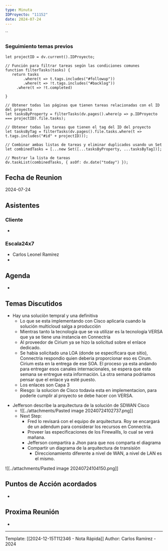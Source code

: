 ```yaml
---
type: Minuta
IDProyecto: "11152"
date: 2024-07-24
---
```


``

### Seguimiento temas previos

```dataviewjs
let projectID = dv.current().IDProyecto;

// Función para filtrar tareas según las condiciones comunes
function filterTasks(tasks) {
   return tasks
        .where(t => t.tags.includes("#followup"))
        .where(t => !t.tags.includes("#backlog"))
     .where(t => !t.completed)
        
}

// Obtener todas las páginas que tienen tareas relacionadas con el ID del proyecto
let tasksByProperty = filterTasks(dv.pages().where(p => p.IDProyecto === projectID).file.tasks);

// Obtener todas las tareas que tienen el tag del ID del proyecto
let tasksByTag = filterTasks(dv.pages().file.tasks.where(t => t.tags.includes("#id" + projectID)));

// Combinar ambas listas de tareas y eliminar duplicados usando un Set
let combinedTasks = [...new Set([...tasksByProperty, ...tasksByTag])];

// Mostrar la lista de tareas
dv.taskList(combinedTasks, { asOf: dv.date("today") });
 ```
## Fecha de Reunion
2024-07-24

## Asistentes

### Cliente
* 
### Escala24x7
- Carlos Leonel Ramírez
-  

## Agenda
* 
## Temas Discutidos
*  Hay una soluciòn tempral y una definitiva
	* Lo que se esta implementando con Cisco aplicaria cuando la solución multicloud salga a producción
	* Mientras tanto la tecnología que se va utilizar es la tecnología VERSA que ya se tiene una instancia en Connectria
	* Al proveedor de Cirium ya se hizo la solicitud sobre el enlace dedicado.
	* Se habia solicitado una LOA (donde se especificara que sitio), Connectria respondio quien deberia proporcionar eso es Cirum. Cirium esta en la entrega de ese SOA. El proceso ya esta andando para entregar esos canales internacionales, se espera que esta semana se entregue esta información. La otra semana podriamos pensar que el enlace ya esté puesto.
	* Los enlaces son Capa 3
	* Riesgo: la solucion de Cisco todavia esta en implementacion, para poderle cumplir al proyecto se debe hacer con VERSA.
- Jefferson describe la arquitectura de la solución de SDWAN Cisco	
	- ![[../attachments/Pasted image 20240724102737.png]]
	- Next Step: 
		- Fred lo revisará con el equipo de arquitectura. Roy se encargará de un adendum para considerar los recursos en Connectria.
		- Proveer las especificaciones de los Firewallls, lo cual se verá mañana.
		- Jefferson compartira a Jhon para que nos comparta el diagrama
		- Compartir un diagrama de la arquitectura de transisión
			- Direccionamiento diferente a nivel de WAN, a nivel de LAN es el mismo.

![[../attachments/Pasted image 20240724104150.png]]

## Puntos de Acción acordados
*  

## Proxima Reunión
*   

---
Template: [[2024-12-15T112346 - Nota Rápida]]
Author: Carlos Ramírez - 2024
